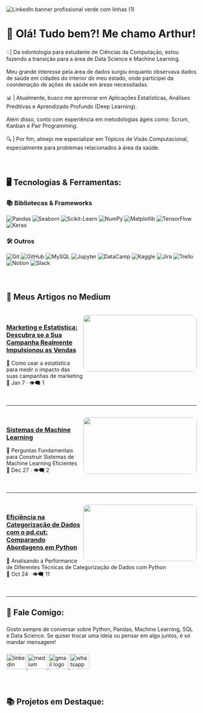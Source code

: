 ![LinkedIn banner profissional verde com linhas (1)](https://media.licdn.com/dms/image/v2/D4D16AQG8uPX7kItxsQ/profile-displaybackgroundimage-shrink_350_1400/B4DZUbJaogHkAY-/0/1739917209195?e=1745452800&v=beta&t=T-jIQxNLCnR8ChsCjnHmjP1qIsya9ylrfcqHZoWlkbU)

###

<h1 align="left">👋 Olá! Tudo bem?! Me chamo Arthur!</h1>

###

<p align="left">💡| Da odontologia para estudante de Ciências da Computação, estou fazendo a transição para a área de Data Science e Machine Learning.<br><br> Meu grande interesse pela área de dados surgiu enquanto observava dados de saúde em cidades do interior do meu estado, onde participei da coordenação de ações de saúde em áreas necessitadas.<br><br>📊 | Atualmente, busco me aprimorar em Aplicações Estatísticas, Análises Preditivas e Aprendizado Profundo (Deep Learning).<br><br>Além disso, conto com experiência em metodologias ágeis como: Scrum, Kanban e Pair Programming.<br><br>🔍 | Por fim, almejo me especializar em Tópicos de Visão Computacional, especialmente para problemas relacionados à área da saúde.
</p>

###
<br/>
<h2 align="left">🖥 Tecnologias & Ferramentas:</h2>

###
### 📚 **Bibliotecas & Frameworks**  
![Pandas](https://img.shields.io/badge/Pandas-150458?style=for-the-badge&logo=pandas&logoColor=white) ![Seaborn](https://img.shields.io/badge/Seaborn-008080?style=for-the-badge&logo=python&logoColor=white) ![Scikit-Learn](https://img.shields.io/badge/Scikit--Learn-F7931E?style=for-the-badge&logo=scikitlearn&logoColor=white)  ![NumPy](https://img.shields.io/badge/NumPy-013243?style=for-the-badge&logo=numpy&logoColor=white)  ![Matplotlib](https://img.shields.io/badge/Matplotlib-11557C?style=for-the-badge&logo=python&logoColor=white)  ![TensorFlow](https://img.shields.io/badge/TensorFlow-FF6F00?style=for-the-badge&logo=tensorflow&logoColor=white)  ![Keras](https://img.shields.io/badge/Keras-D00000?style=for-the-badge&logo=keras&logoColor=white)  

### 🛠 **Outros**  
![Git](https://img.shields.io/badge/Git-F05032?style=for-the-badge&logo=git&logoColor=white)  ![GitHub](https://img.shields.io/badge/GitHub-181717?style=for-the-badge&logo=github&logoColor=white)  ![MySQL](https://img.shields.io/badge/MySQL-4479A1?style=for-the-badge&logo=mysql&logoColor=white)  ![Jupyter](https://img.shields.io/badge/Jupyter-F37626?style=for-the-badge&logo=jupyter&logoColor=white)  ![DataCamp](https://img.shields.io/badge/DataCamp-03A57D?style=for-the-badge&logo=datacamp&logoColor=white)  ![Kaggle](https://img.shields.io/badge/Kaggle-20BEFF?style=for-the-badge&logo=kaggle&logoColor=white)  ![Jira](https://img.shields.io/badge/Jira-0052CC?style=for-the-badge&logo=jira&logoColor=white)  ![Trello](https://img.shields.io/badge/Trello-0052CC?style=for-the-badge&logo=trello&logoColor=white)  ![Notion](https://img.shields.io/badge/Notion-%23000000.svg?style=for-the-badge&logo=notion&logoColor=white) ![Slack](https://img.shields.io/badge/Slack-4A154B?style=for-the-badge&logo=slack&logoColor=white)
###
<br/>

## 📖 Meus Artigos no Medium  

<br/>

<a href="https://medium.com/@arthur.capistrano12/marketing-e-estat%C3%ADstica-descubra-se-a-sua-campanha-realmente-impulsionou-as-vendas-b63a2c7587b4">
  <img src="https://miro.medium.com/v2/resize:fit:720/format:webp/1*h3YzdwXxUe-W0-LCVAoVVA.jpeg" width="300"  height= '150' align="right" style="border-radius: 10px;">
</a>

### [Marketing e Estatística: Descubra se a Sua Campanha Realmente Impulsionou as Vendas](https://medium.com/@arthur.capistrano12/marketing-e-estat%C3%ADstica-descubra-se-a-sua-campanha-realmente-impulsionou-as-vendas-b63a2c7587b4)

📝 Como usar a estatística para medir o impacto das suas campanhas de marketing  
📅 Jan 7 · 👁️‍🗨️ 1  

<br/>

---

<br/>

<a href="https://medium.com/@arthur.capistrano12/sistemas-de-machine-learning-261d36ef0e4c">
  <img src="https://miro.medium.com/v2/resize:fit:720/format:webp/1*5MomdwSOXtxJ3e6UPaTp8w.jpeg" width="300"  height= '150' align="right" style="border-radius: 10px;">
</a>

### [Sistemas de Machine Learning](https://medium.com/@arthur.capistrano12/marketing-e-estat%C3%ADstica-descubra-se-a-sua-campanha-realmente-impulsionou-as-vendas-b63a2c7587b4)

📝 Perguntas Fundamentais para Construir Sistemas de Machine Learning Eficientes  
📅 Dec 27 · 👁️‍🗨️ 2

<br/>

---

<br/>

<a href="https://medium.com/@arthur.capistrano12/efici%C3%AAncia-na-categoriza%C3%A7%C3%A3o-de-dados-com-o-pd-cut-comparando-abordagens-em-python-afc04402e5ab">
  <img src="https://miro.medium.com/v2/resize:fit:720/format:webp/0*sTdf2LIS0T1gbmrX" width="300" height= '150' align="right" style="border-radius: 10px;">
</a>

### [Eficiência na Categorização de Dados com o pd.cut: Comparando Abordagens em Python](https://medium.com/@arthur.capistrano12/marketing-e-estat%C3%ADstica-descubra-se-a-sua-campanha-realmente-impulsionou-as-vendas-b63a2c7587b4)

📝 Analisando a Performance de Diferentes Técnicas de Categorização de Dados com Python  
📅 Oct 24 · 👁️‍🗨️ 11 

<br/>

---

###

<h2 align="left">💬 Fale Comigo:</h2>

###

<p align="left">Gosto sempre de conversar sobre Python, Pandas, Machine Learning, SQL e Data Science. Se quiser trocar uma ideia ou pensar em algo juntos, é só mandar mensagem!</p>

###

<div align="left">
  <a href="www.linkedin.com/in/arthur-capistrano" target="_blank">
    <img src="https://raw.githubusercontent.com/maurodesouza/profile-readme-generator/master/src/assets/icons/social/linkedin/default.svg" width="52" height="40" alt="linkedin logo"  />
  </a>
  <a href="https://medium.com/@arthur.capistrano12" target="_blank">
    <img src="https://raw.githubusercontent.com/maurodesouza/profile-readme-generator/master/src/assets/icons/social/medium/default.svg" width="52" height="40" alt="medium logo"  />
  </a>
  <a href="arthur.capistrano12@gmail.com" target="_blank">
    <img src="https://raw.githubusercontent.com/maurodesouza/profile-readme-generator/master/src/assets/icons/social/gmail/default.svg" width="52" height="40" alt="gmail logo"  />
  </a>
  <a href="81981142081" target="_blank">
    <img src="https://raw.githubusercontent.com/maurodesouza/profile-readme-generator/master/src/assets/icons/social/whatsapp/default.svg" width="52" height="40" alt="whatsapp logo"  />
  </a>
</div>

###
<br/>

<h2 align="left">📚 Projetos em Destaque:</h2>

###

